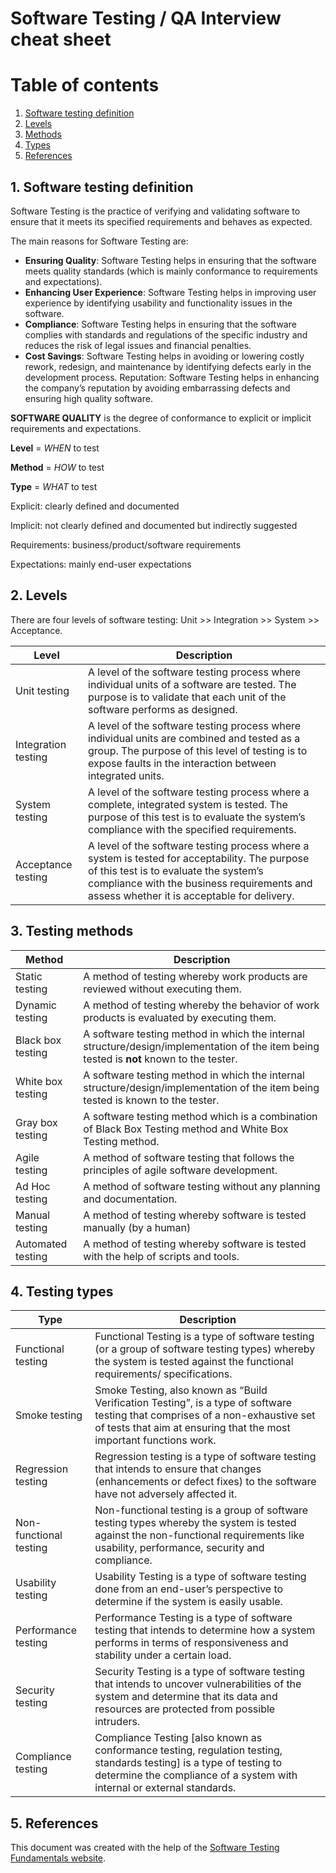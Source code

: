 # Software Testing / QA Interview cheat sheet

# Table of contents

1. [Software testing definition](#definition)
2. [Levels](#levels)
3. [Methods](#testing_methods)
4. [Types](#testing_types)
5. [References](#references)

## 1. Software testing definition <a name="definition"></a>

Software Testing is the practice of verifying and validating software to ensure that it meets its specified requirements and behaves as expected.

The main reasons for Software Testing are:

- **Ensuring Quality**: Software Testing helps in ensuring that the software meets quality standards (which is mainly conformance to requirements and expectations).
- **Enhancing User Experience**: Software Testing helps in improving user experience by identifying usability and functionality issues in the software.
- **Compliance**: Software Testing helps in ensuring that the software complies with standards and regulations of the specific industry and reduces the risk of legal issues and financial penalties.
- **Cost Savings**: Software Testing helps in avoiding or lowering costly rework, redesign, and maintenance by identifying defects early in the development process.
  Reputation: Software Testing helps in enhancing the company’s reputation by avoiding embarrassing defects and ensuring high quality software.

**SOFTWARE QUALITY** is the degree of conformance to explicit or implicit requirements and expectations.

**Level** = _WHEN_ to test

**Method** = _HOW_ to test

**Type** = _WHAT_ to test

Explicit: clearly defined and documented

Implicit: not clearly defined and documented but indirectly suggested

Requirements: business/product/software requirements

Expectations: mainly end-user expectations

## 2. Levels <a name="levels"></a>

There are four levels of software testing: Unit >> Integration >> System >> Acceptance.

| Level               | Description                                                                                                                                                                                                                          |
| ------------------- | ------------------------------------------------------------------------------------------------------------------------------------------------------------------------------------------------------------------------------------ |
| Unit testing        | A level of the software testing process where individual units of a software are tested. The purpose is to validate that each unit of the software performs as designed.                                                             |
| Integration testing | A level of the software testing process where individual units are combined and tested as a group. The purpose of this level of testing is to expose faults in the interaction between integrated units.                             |
| System testing      | A level of the software testing process where a complete, integrated system is tested. The purpose of this test is to evaluate the system’s compliance with the specified requirements.                                              |
| Acceptance testing  | A level of the software testing process where a system is tested for acceptability. The purpose of this test is to evaluate the system’s compliance with the business requirements and assess whether it is acceptable for delivery. |

## 3. Testing methods <a name="testing_methods"></a>

| Method            | Description                                                                                                                              |
| ----------------- | ---------------------------------------------------------------------------------------------------------------------------------------- |
| Static testing    | A method of testing whereby work products are reviewed without executing them.                                                           |
| Dynamic testing   | A method of testing whereby the behavior of work products is evaluated by executing them.                                                |
| Black box testing | A software testing method in which the internal structure/design/implementation of the item being tested is **not** known to the tester. |
| White box testing | A software testing method in which the internal structure/design/implementation of the item being tested is known to the tester.         |
| Gray box testing  | A software testing method which is a combination of Black Box Testing method and White Box Testing method.                               |
| Agile testing     | A method of software testing that follows the principles of agile software development.                                                  |
| Ad Hoc testing    | A method of software testing without any planning and documentation.                                                                     |
| Manual testing    | A method of testing whereby software is tested manually (by a human)                                                                     |
| Automated testing | A method of testing whereby software is tested with the help of scripts and tools.                                                       |

## 4. Testing types <a name="testing_types"></a>

| Type                   | Description                                                                                                                                                                                           |
| ---------------------- | ----------------------------------------------------------------------------------------------------------------------------------------------------------------------------------------------------- |
| Functional testing     | Functional Testing is a type of software testing (or a group of software testing types) whereby the system is tested against the functional requirements/ specifications.                             |
| Smoke testing          | Smoke Testing, also known as “Build Verification Testing”, is a type of software testing that comprises of a non-exhaustive set of tests that aim at ensuring that the most important functions work. |
| Regression testing     | Regression testing is a type of software testing that intends to ensure that changes (enhancements or defect fixes) to the software have not adversely affected it.                                   |
| Non-functional testing | Non-functional testing is a group of software testing types whereby the system is tested against the non-functional requirements like usability, performance, security and compliance.                |
| Usability testing      | Usability Testing is a type of software testing done from an end-user’s perspective to determine if the system is easily usable.                                                                      |
| Performance testing    | Performance Testing is a type of software testing that intends to determine how a system performs in terms of responsiveness and stability under a certain load.                                      |
| Security testing       | Security Testing is a type of software testing that intends to uncover vulnerabilities of the system and determine that its data and resources are protected from possible intruders.                 |
| Compliance testing     | Compliance Testing [also known as conformance testing, regulation testing, standards testing] is a type of testing to determine the compliance of a system with internal or external standards.       |

## 5. References <a name="references"></a>

This document was created with the help of the [Software Testing Fundamentals website](https://softwaretestingfundamentals.com/).
